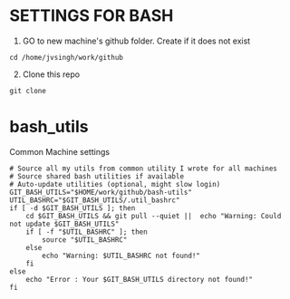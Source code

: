 # SETTINGS FOR BASH
1. GO to new machine's github folder. Create if it does not exist
```
cd /home/jvsingh/work/github
```

2. Clone this repo
```
git clone 

```



# bash_utils
Common Machine settings

```
# Source all my utils from common utility I wrote for all machines
# Source shared bash utilities if available
# Auto-update utilities (optional, might slow login)
GIT_BASH_UTILS="$HOME/work/github/bash-utils"
UTIL_BASHRC="$GIT_BASH_UTILS/.util_bashrc"
if [ -d $GIT_BASH_UTILS ]; then
    cd $GIT_BASH_UTILS && git pull --quiet ||  echo "Warning: Could not update $GIT_BASH_UTILS"
    if [ -f "$UTIL_BASHRC" ]; then
        source "$UTIL_BASHRC"
    else
        echo "Warning: $UTIL_BASHRC not found!"
    fi
else
    echo "Error : Your $GIT_BASH_UTILS directory not found!"
fi
```

